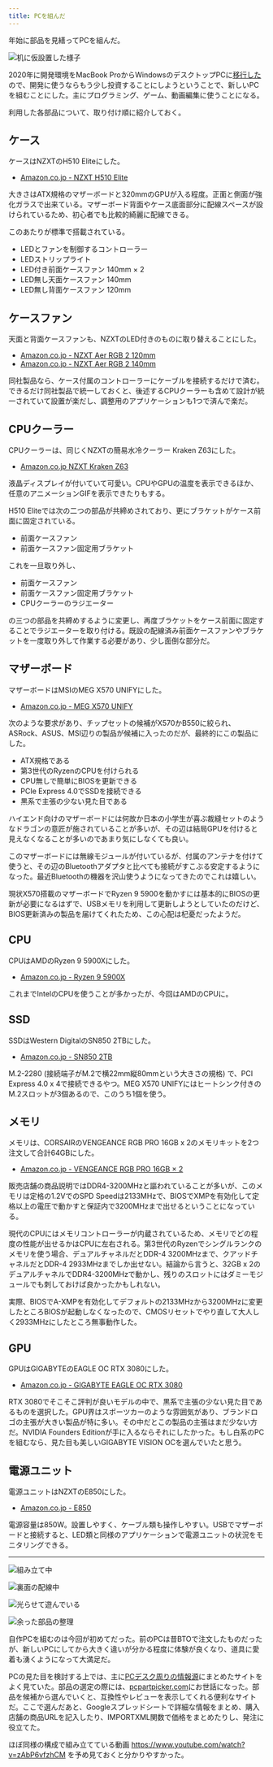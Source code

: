 ```yaml
---
title: PCを組んだ
---
```


年始に部品を見繕ってPCを組んだ。

![](https://i.imgur.com/AnZ2diVh.jpg "机に仮設置した様子")

2020年に開発環境をMacBook ProからWindowsのデスクトップPCに[移行した](/articles/2020-09-28-development-on-windows)ので、開発に使うならもう少し投資することにしようということで、新しいPCを組むことにした。主にプログラミング、ゲーム、動画編集に使うことになる。

利用した各部品について、取り付け順に紹介しておく。

## ケース

ケースはNZXTのH510 Eliteにした。

- [Amazon.co.jp - NZXT H510 Elite](https://www.amazon.co.jp/dp/B07T7L875Z)

大きさはATX規格のマザーボードと320mmのGPUが入る程度。正面と側面が強化ガラスで出来ている。マザーボード背面やケース底面部分に配線スペースが設けられているため、初心者でも比較的綺麗に配線できる。

このあたりが標準で搭載されている。

- LEDとファンを制御するコントローラー
- LEDストリップライト
- LED付き前面ケースファン 140mm × 2
- LED無し天面ケースファン 140mm
- LED無し背面ケースファン 120mm

## ケースファン

天面と背面ケースファンも、NZXTのLED付きのものに取り替えることにした。

- [Amazon.co.jp - NZXT Aer RGB 2 120mm](https://www.amazon.co.jp/dp/B07GVHSSWR)
- [Amazon.co.jp - NZXT Aer RGB 2 140mm](https://www.amazon.co.jp/dp/B07GW2DFJ1)

同社製品なら、ケース付属のコントローラーにケーブルを接続するだけで済む。できるだけ同社製品で統一しておくと、後述するCPUクーラーも含めて設計が統一されていて設置が楽だし、調整用のアプリケーションも1つで済んで楽だ。

## CPUクーラー

CPUクーラーは、同じくNZXTの簡易水冷クーラー Kraken Z63にした。

- [Amazon.co.jp NZXT Kraken Z63](https://www.amazon.co.jp/dp/B082DYSQVF)

液晶ディスプレイが付いていて可愛い。CPUやGPUの温度を表示できるほか、任意のアニメーションGIFを表示できたりもする。

H510 Eliteでは次の二つの部品が共締めされており、更にブラケットがケース前面に固定されている。

- 前面ケースファン
- 前面ケースファン固定用ブラケット

これを一旦取り外し、

- 前面ケースファン
- 前面ケースファン固定用ブラケット
- CPUクーラーのラジエーター

の三つの部品を共締めするように変更し、再度ブラケットをケース前面に固定することでラジエーターを取り付ける。既設の配線済み前面ケースファンやブラケットを一度取り外して作業する必要があり、少し面倒な部分だ。

## マザーボード

マザーボードはMSIのMEG X570 UNIFYにした。

- [Amazon.co.jp - MEG X570 UNIFY](https://www.amazon.co.jp/dp/B07ZSMH133)

次のような要求があり、チップセットの候補がX570かB550に絞られ、ASRock、ASUS、MSI辺りの製品が候補に入ったのだが、最終的にこの製品にした。

- ATX規格である
- 第3世代のRyzenのCPUを付けられる
- CPU無しで簡単にBIOSを更新できる
- PCIe Express 4.0でSSDを接続できる
- 黒系で主張の少ない見た目である

ハイエンド向けのマザーボードには何故か日本の小学生が喜ぶ裁縫セットのようなドラゴンの意匠が施されていることが多いが、その辺は結局GPUを付けると見えなくなることが多いのであまり気にしなくても良い。

このマザーボードには無線モジュールが付いているが、付属のアンテナを付けて使うと、その辺のBluetoothアダプタと比べても接続がすこぶる安定するようになった。最近Bluetoothの機器を沢山使うようになってきたのでこれは嬉しい。

現状X570搭載のマザーボードでRyzen 9 5900を動かすには基本的にBIOSの更新が必要になるはずで、USBメモリを利用して更新しようとしていたのだけど、BIOS更新済みの製品を届けてくれたため、この心配は杞憂だったようだ。

## CPU

CPUはAMDのRyzen 9 5900Xにした。

- [Amazon.co.jp - Ryzen 9 5900X](https://www.amazon.co.jp/dp/B08164VTWH)

これまでIntelのCPUを使うことが多かったが、今回はAMDのCPUに。

## SSD

SSDはWestern DigitalのSN850 2TBにした。

- [Amazon.co.jp - SN850 2TB](https://www.amazon.co.jp/dp/B08MSYWR7S)

M.2-2280 (接続端子がM.2で横22mm縦80mmという大きさの規格) で、PCI Express 4.0 x 4で接続できるやつ。MEG X570 UNIFYにはヒートシンク付きのM.2スロットが3個あるので、このうち1個を使う。

## メモリ

メモリは、CORSAIRのVENGEANCE RGB PRO 16GB x 2のメモリキットを2つ注文して合計64GBにした。

- [Amazon.co.jp - VENGEANCE RGB PRO 16GB × 2](https://www.amazon.co.jp/dp/B07GTG2T7L)

販売店舗の商品説明ではDDR4-3200MHzと謳われていることが多いが、このメモリは定格の1.2VでのSPD Speedは2133MHzで、BIOSでXMPを有効化して定格以上の電圧で動かすと保証内で3200MHzまで出せるということになっている。

現代のCPUにはメモリコントローラーが内蔵されているため、メモリでどの程度の性能が出せるかはCPUに左右される。第3世代のRyzenでシングルランクのメモリを使う場合、デュアルチャネルだとDDR-4 3200MHzまで、クアッドチャネルだとDDR-4 2933MHzまでしか出せない。結論から言うと、32GB x 2のデュアルチャネルでDDR4-3200MHzで動かし、残りのスロットにはダミーモジュールでも刺しておけば良かったかもしれない。

実際、BIOSでA-XMPを有効化してデフォルトの2133MHzから3200MHzに変更したところBIOSが起動しなくなったので、CMOSリセットでやり直して大人しく2933MHzにしたところ無事動作した。

## GPU

GPUはGIGABYTEのEAGLE OC RTX 3080にした。

- [Amazon.co.jp - GIGABYTE EAGLE OC RTX 3080](https://www.amazon.co.jp/dp/B08JCWR5H3)

RTX 3080でそこそこ評判が良いモデルの中で、黒系で主張の少ない見た目であるものを選択した。GPU界はスポーツカーのような雰囲気があり、ブランドロゴの主張が大きい製品が特に多い。その中だとこの製品の主張はまだ少ない方だ。NVIDIA Founders Editionが手に入るならそれにしたかった。もし白系のPCを組むなら、見た目も美しいGIGABYTE VISION OCを選んでいたと思う。

## 電源ユニット

電源ユニットはNZXTのE850にした。

- [Amazon.co.jp - E850](https://www.amazon.co.jp/dp/B07FZRW4H6)

電源容量は850W。設置しやすく、ケーブル類も操作しやすい。USBでマザーボードと接続すると、LED類と同様のアプリケーションで電源ユニットの状況をモニタリングできる。

---

![](https://i.imgur.com/DXFl5leh.jpg "組み立て中")

![](https://i.imgur.com/ZtNOcK7h.jpg "裏面の配線中")

![](https://i.imgur.com/VRUq9rmh.jpg "光らせて遊んでいる")

![](https://i.imgur.com/EuCZCYah.jpg "余った部品の整理")

自作PCを組むのは今回が初めてだった。前のPCは昔BTOで注文したものだったが、新しいPCにしてから大きく違いが分かる程度に体験が良くなり、道具に愛着も湧くようになって大満足だ。

PCの見た目を検討する上では、主に[PCデスク周りの情報源](/articles/2020-09-25-workspace-pictures)にまとめたサイトをよく見ていた。部品の選定の際には、[pcpartpicker.com](https://pcpartpicker.com/list/)にお世話になった。部品を候補から選んでいくと、互換性やレビューを表示してくれる便利なサイトだ。ここで選んだあと、Googleスプレッドシートで詳細な情報をまとめ、購入店舗の商品URLを記入したり、IMPORTXML関数で価格をまとめたりし、発注に役立てた。

ほぼ同様の構成で組み立てている動画 https://www.youtube.com/watch?v=zAbP6vfzhCM を予め見ておくと分かりやすかった。
